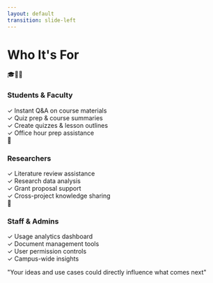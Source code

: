 ```yaml
---
layout: default
transition: slide-left
---
```


<ThemeToggle />

# <span class="slide-title">Who It's For</span>

<div class="grid grid-cols-1 md:grid-cols-3 gap-8 mt-4">
  
  <!-- Students & Faculty Section -->
  <div class="text-center p-6 bg-gradient-to-br from-blue-500/10 via-blue-400/15 to-blue-600/20 dark:from-blue-600/20 dark:via-blue-500/25 dark:to-blue-700/30 rounded-xl shadow-lg hover:shadow-xl transition-shadow duration-300">
    <div class="text-5xl mb-4">🎓👨‍🏫</div>
    <h3 class="montserrat-heading text-xl font-bold text-blue-700 dark:text-blue-200 mb-4">
      Students & Faculty
    </h3>
    <div class="space-y-3 text-left">
      <div class="flex items-start gap-2">
        <span class="text-green-500 mt-1">✓</span>
        <span class="montserrat-paragraph text-sm">Instant Q&A on course materials</span>
      </div>
      <div class="flex items-start gap-2">
        <span class="text-green-500 mt-1">✓</span>
        <span class="montserrat-paragraph text-sm">Quiz prep & course summaries</span>
      </div>
      <div class="flex items-start gap-2">
        <span class="text-green-500 mt-1">✓</span>
        <span class="montserrat-paragraph text-sm">Create quizzes & lesson outlines</span>
      </div>
      <div class="flex items-start gap-2">
        <span class="text-green-500 mt-1">✓</span>
        <span class="montserrat-paragraph text-sm">Office hour prep assistance</span>
      </div>
    </div>
  </div>

  <!-- Researchers Section -->
  <div class="text-center p-10 bg-gradient-to-br from-green-500/10 via-green-400/15 to-green-600/20 dark:from-green-600/20 dark:via-green-500/25 dark:to-green-700/30 rounded-xl shadow-lg hover:shadow-xl transition-shadow duration-300">
    <div class="text-5xl mb-4">🔬</div>
    <h3 class="montserrat-heading text-xl font-bold text-green-700 dark:text-green-200 mb-8">
      Researchers
    </h3>
    <div class="space-y-3 text-left">
      <div class="flex items-start gap-2">
        <span class="text-green-500 mt-1">✓</span>
        <span class="montserrat-paragraph text-sm">Literature review assistance</span>
      </div>
      <div class="flex items-start gap-2">
        <span class="text-green-500 mt-1">✓</span>
        <span class="montserrat-paragraph text-sm">Research data analysis</span>
      </div>
      <div class="flex items-start gap-2">
        <span class="text-green-500 mt-1">✓</span>
        <span class="montserrat-paragraph text-sm">Grant proposal support</span>
      </div>
      <div class="flex items-start gap-2">
        <span class="text-green-500 mt-1">✓</span>
        <span class="montserrat-paragraph text-sm">Cross-project knowledge sharing</span>
      </div>
    </div>
  </div>

  <!-- Staff & Admins Section -->
  <div class="text-center p-10 bg-gradient-to-br from-purple-500/10 via-purple-400/15 to-purple-600/20 dark:from-purple-600/20 dark:via-purple-500/25 dark:to-purple-700/30 rounded-xl shadow-lg hover:shadow-xl transition-shadow duration-300">
    <div class="text-5xl mb-4">👥</div>
    <h3 class="montserrat-heading text-xl font-bold text-purple-700 dark:text-purple-200 mb-8">
      Staff & Admins
    </h3>
    <div class="space-y-3 text-left">
      <div class="flex items-start gap-2">
        <span class="text-green-500 mt-1">✓</span>
        <span class="montserrat-paragraph text-sm">Usage analytics dashboard</span>
      </div>
      <div class="flex items-start gap-2">
        <span class="text-green-500 mt-1">✓</span>
        <span class="montserrat-paragraph text-sm">Document management tools</span>
      </div>
      <div class="flex items-start gap-2">
        <span class="text-green-500 mt-1">✓</span>
        <span class="montserrat-paragraph text-sm">User permission controls</span>
      </div>
      <div class="flex items-start gap-2">
        <span class="text-green-500 mt-1">✓</span>
        <span class="montserrat-paragraph text-sm">Campus-wide insights</span>
      </div>
    </div>
  </div>

</div>

<!-- Supporting Quote -->
<div class="mt-4 text-center">
  <p class="montserrat-paragraph text-lg italic text-gray-500 dark:text-gray-300 mb-3">
    "Your ideas and use cases could directly influence what comes next"
  </p>
</div>

<!-- Call to Action
<div class="mt-8 text-center">
  <p class="montserrat-heading text-xl font-semibold illinois-orange">
    Help us build something legendary! 🔥
  </p>
</div> -->

<!--
Content based on outline and LinkedIn posts:
- Students: instant Q&A, study summaries, citation links
- Faculty: auto-generate outlines, create quizzes, office-hour prep  
- Staff & Admins: analytics dashboard, document management

Quote from LinkedIn: "Your ideas and use cases could directly influence what comes next"
--> 